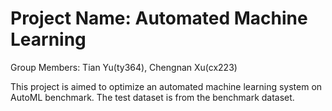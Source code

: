 # Project Name: Automated Machine Learning

Group Members: Tian Yu(ty364), Chengnan Xu(cx223) 

This project is aimed to optimize an automated machine learning system on AutoML benchmark. The test dataset is from the benchmark dataset.
